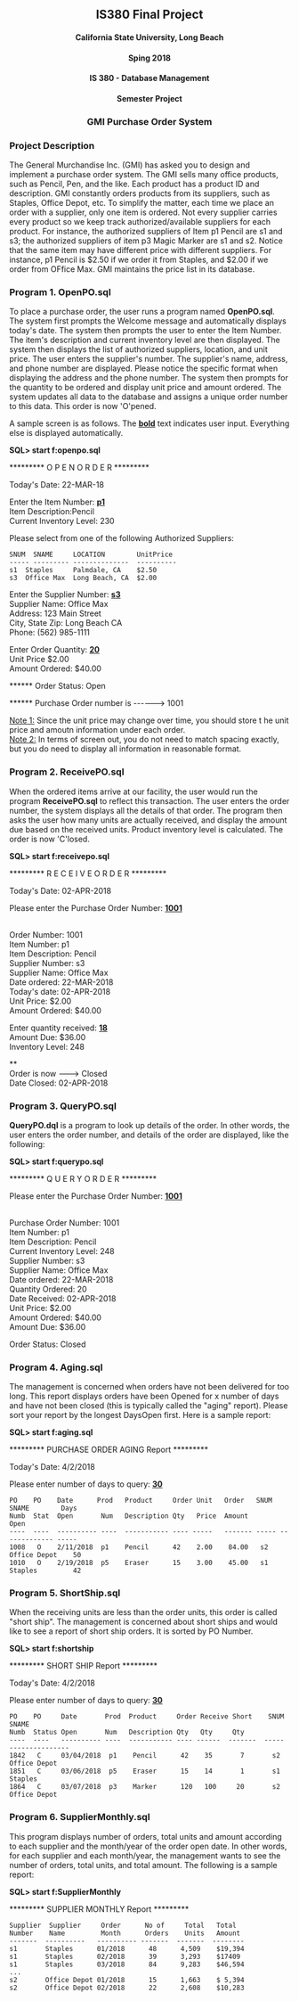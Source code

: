 <h2 align="center">IS380 Final Project</h4>

<h4 align="center">California State University, Long Beach</h4>

<h4 align="center">Sping 2018</h4>

<h4 align="center">IS 380 - Database Management</h4>

<h4 align="center">Semester Project</h4>

<h3 align="center">GMI Purchase Order System</h4>

<h3 align="left">Project Description</h4>

The General Murchandise Inc. (GMI) has asked you to design and implement a purchase order system. The GMI sells many office products, such as Pencil, Pen, and the like. Each product has a product ID and description. GMI constantly orders products from its suppliers, such as Staples, Office Depot, etc. To simplify the matter, each time we place an order with a supplier, only one item is ordered. Not every supplier carries every product so we keep track authorized/available suppliers for each product. For instance, the authorized suppliers of Item p1 Pencil are s1 and s3; the authorized suppliers of item p3 Magic Marker are s1 and s2. Notice that the same item may have different price with different suppliers. For instance, p1 Pencil is $2.50 if we order it from Staples, and $2.00 if we order from OFfice Max. GMI maintains the price list in its database.

<h3 align="left">Program 1. OpenPO.sql</h4>

To place a purchase order, the user runs a program named **OpenPO.sql**. The system first prompts the Welcome message and automatically displays today's date. The system then prompts the user to enter the Item Number. The item's description and current inventory level are then displayed. The system then displays the list of authorized suppliers, location, and unit price. The user enters the supplier's number. The supplier's name, address, and phone number are displayed. Please notice the specific format when displaying the address and the phone number. The system then prompts for the quantity to be ordered and display unit price and amount ordered. The system updates all data to the database and assigns a unique order number to this data. This order is now 'O'pened.

A sample screen is as follows. The <ins>**bold**</ins> text indicates user input. Everything else is displayed automatically.

**SQL> start f:openpo.sql**

********* O P E N    O R D E R *********

Today's Date: 22-MAR-18

Enter the Item Number: <ins>**p1**</ins>
  <br />Item Description:Pencil
  <br />Current Inventory Level: 230

Please select from one of the following Authorized Suppliers:
```
SNUM  SNAME     LOCATION        UnitPrice
----- --------- --------------  ----------
s1  Staples     Palmdale, CA    $2.50
s3  Office Max  Long Beach, CA  $2.00
```
 
 Enter the Supplier Number: <ins>**s3**</ins>
 <br /> Supplier Name: Office Max
 <br /> Address: 123 Main Street
 <br /> City, State Zip: Long Beach CA
 <br /> Phone: (562) 985-1111
 
 Enter Order Quantity: <ins>**20**</ins>
 <br /> Unit Price $2.00
 <br /> Amount Ordered: $40.00
 
 ****** Order Status: Open
 
 ****** Purchase Order number is ------> 1001
 
 <ins>Note 1:</ins> Since the unit price may change over time, you should store t he unit price and amoutn information under each order.
 <br /><ins>Note 2:</ins> In terms of screen out, you do not need to match spacing exactly, but you do need to display all information in reasonable format.
 
 <h3 align="left">Program 2. ReceivePO.sql</h4>
 
 When the ordered items arrive at our facility, the user would run the program **ReceivePO.sql** to reflect this transaction. The user enters the order number, the system displays all the details of that order. The program then asks the user how many units are actually received, and display the amount due based on the received units. Product inventory level is calculated. The order is now 'C'losed.
 
 
**SQL> start f:receivepo.sql**

********* R E C E I V E    O R D E R *********

Today's Date: 02-APR-2018

Please enter the Purchase Order Number: <ins>**1001**</ins>

 <br /> Order Number: 1001
 <br /> Item Number: p1
 <br /> Item Description: Pencil
 <br /> Supplier Number: s3
 <br /> Supplier Name: Office Max
 <br /> Date ordered: 22-MAR-2018
 <br /> Today's date: 02-APR-2018
 <br /> Unit Price: $2.00
 <br /> Amount Ordered: $40.00

Enter quantity received: <ins>**18**</ins>
 <br /> Amount Due: $36.00
 <br /> Inventory Level: 248

**
 <br /> Order is now ---> Closed
 <br /> Date Closed: 02-APR-2018
 
  <h3 align="left">Program 3. QueryPO.sql</h4>
  
  **QueryPO.dql** is a program to look up details of the order. In other words, the user enters the order number, and details of the order are displayed, like the following:

**SQL> start f:querypo.sql**

********* Q U E R Y    O R D E R *********

Please enter the Purchase Order Number: <ins>**1001**</ins>

 <br /> Purchase Order Number: 1001
 <br /> Item Number: p1
 <br /> Item Description: Pencil
 <br /> Current Inventory Level: 248
 <br /> Supplier Number: s3
 <br /> Supplier Name: Office Max
 <br /> Date ordered: 22-MAR-2018
 <br /> Quantity Ordered: 20
 <br /> Date Received: 02-APR-2018
 <br /> Unit Price: $2.00
 <br /> Amount Ordered: $40.00
 <br /> Amount Due: $36.00
 
 Order Status: Closed
 
 <h3 align="left">Program 4. Aging.sql</h4>
 
 The management is concerned when orders have not been delivered for too long. This report displays orders have been Opened for x number of days and have not been closed (this is typically called the "aging" report). Please sort your report by the longest DaysOpen first. Here is a sample report:
 
 **SQL> start f:aging.sql**

********* PURCHASE ORDER AGING Report *********

Today's Date: 4/2/2018

Please enter number of days to query: <ins>**30**</ins>
```
PO    PO    Date      Prod   Product     Order Unit   Order   SNUM    SNAME        Days
Numb  Stat  Open       Num   Description Qty   Price  Amount                       Open
----  ----  ---------- ----  ----------- ---- -----   ------- ----- ------------- -----
1008   O    2/11/2018  p1    Pencil      42    2.00    84.00   s2    Office Depot    50
1010   O    2/19/2018  p5    Eraser      15    3.00    45.00   s1    Staples         42
```

 <h3 align="left">Program 5. ShortShip.sql</h4>
 
 When the receiving units are less than the order units, this order is called "short ship". The management is concerned about short ships and would like to see a report of short ship orders. It is sorted by PO Number.
 
**SQL> start f:shortship**

********* SHORT SHIP Report *********

Today's Date: 4/2/2018

Please enter number of days to query: <ins>**30**</ins>
```
PO    PO     Date       Prod  Product     Order Receive Short    SNUM  SNAME       
Numb  Status Open       Num   Description Qty   Qty     Qty                     
----  ----   ---------- ----  ----------- ---- ------  -------  ----- ---------------
1842   C     03/04/2018  p1    Pencil      42    35       7       s2   Office Depot
1851   C     03/06/2018  p5    Eraser      15    14       1       s1   Staples
1864   C     03/07/2018  p3    Marker      120   100     20       s2   Office Depot
```

<h3 align="left">Program 6. SupplierMonthly.sql</h4>

This program displays number of orders, total units and amount according to each supplier and the month/year of the order open date. In other words, for each supplier and each month/year, the management wants to see the number of orders, total units, and total amount. The following is a sample report:

**SQL> start f:SupplierMonthly**

********* SUPPLIER MONTHLY Report *********

```
Supplier  Supplier     Order      No of     Total   Total     
Number    Name         Month      Orders    Units   Amount                        
-------  ----------   ---------- -------  -------  --------
s1       Staples      01/2018      48      4,509    $19,394
s1       Staples      02/2018      39      3,293    $17409
s1       Staples      03/2018      84      9,283    $46,594
...
s2       Office Depot 01/2018      15      1,663    $ 5,394
s2       Office Depot 02/2018      22      2,608    $10,283

```
